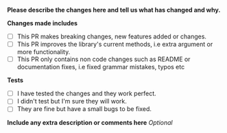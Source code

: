 **Please describe the changes here and tell us what has changed and why.**


**Changes made includes**
- [ ] This PR makes breaking changes, new features added or changes.
- [ ] This PR improves the library's current methods, i.e extra argument or more functionality.
- [ ] This PR only contains non code changes such as README or documentation fixes, i.e fixed grammar mistakes, typos etc

**Tests**
- [ ] I have tested the changes and they work perfect.
- [ ] I didn't test but I'm sure they will work.
- [ ] They are fine but have a small bugs to be fixed.

**Include any extra description or comments here**
*Optional*
